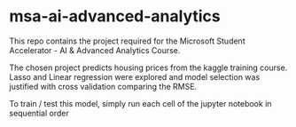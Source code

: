 # msa-ai-advanced-analytics
This repo contains the project required for the Microsoft Student Accelerator - AI &amp; Advanced Analytics Course. 

The chosen project predicts housing prices from the kaggle training course. Lasso and Linear regression were explored and model selection was justified with cross validation comparing the RMSE.

To train / test this model, simply run each cell of the jupyter notebook in sequential order
